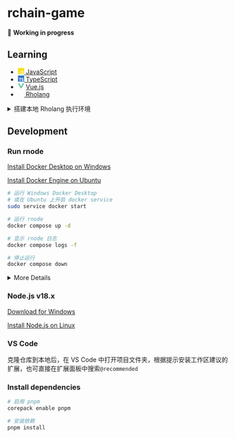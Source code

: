 # rchain-game

🚧 **Working in progress**

## Learning
<ul>
  <li><svg role="img" width=14 viewBox="0 0 24 24" xmlns="http://www.w3.org/2000/svg"><title>JavaScript</title><path fill=#F7DF1E d="M0 0h24v24H0V0zm22.034 18.276c-.175-1.095-.888-2.015-3.003-2.873-.736-.345-1.554-.585-1.797-1.14-.091-.33-.105-.51-.046-.705.15-.646.915-.84 1.515-.66.39.12.75.42.976.9 1.034-.676 1.034-.676 1.755-1.125-.27-.42-.404-.601-.586-.78-.63-.705-1.469-1.065-2.834-1.034l-.705.089c-.676.165-1.32.525-1.71 1.005-1.14 1.291-.811 3.541.569 4.471 1.365 1.02 3.361 1.244 3.616 2.205.24 1.17-.87 1.545-1.966 1.41-.811-.18-1.26-.586-1.755-1.336l-1.83 1.051c.21.48.45.689.81 1.109 1.74 1.756 6.09 1.666 6.871-1.004.029-.09.24-.705.074-1.65l.046.067zm-8.983-7.245h-2.248c0 1.938-.009 3.864-.009 5.805 0 1.232.063 2.363-.138 2.711-.33.689-1.18.601-1.566.48-.396-.196-.597-.466-.83-.855-.063-.105-.11-.196-.127-.196l-1.825 1.125c.305.63.75 1.172 1.324 1.517.855.51 2.004.675 3.207.405.783-.226 1.458-.691 1.811-1.411.51-.93.402-2.07.397-3.346.012-2.054 0-4.109 0-6.179l.004-.056z"/></svg><a href="https://zh.javascript.info/"> JavaScript</a></li>
  <li><svg role="img" width=14 viewBox="0 0 24 24" xmlns="http://www.w3.org/2000/svg"><title>TypeScript</title><path fill=#3178C6 d="M1.125 0C.502 0 0 .502 0 1.125v21.75C0 23.498.502 24 1.125 24h21.75c.623 0 1.125-.502 1.125-1.125V1.125C24 .502 23.498 0 22.875 0zm17.363 9.75c.612 0 1.154.037 1.627.111a6.38 6.38 0 0 1 1.306.34v2.458a3.95 3.95 0 0 0-.643-.361 5.093 5.093 0 0 0-.717-.26 5.453 5.453 0 0 0-1.426-.2c-.3 0-.573.028-.819.086a2.1 2.1 0 0 0-.623.242c-.17.104-.3.229-.393.374a.888.888 0 0 0-.14.49c0 .196.053.373.156.529.104.156.252.304.443.444s.423.276.696.41c.273.135.582.274.926.416.47.197.892.407 1.266.628.374.222.695.473.963.753.268.279.472.598.614.957.142.359.214.776.214 1.253 0 .657-.125 1.21-.373 1.656a3.033 3.033 0 0 1-1.012 1.085 4.38 4.38 0 0 1-1.487.596c-.566.12-1.163.18-1.79.18a9.916 9.916 0 0 1-1.84-.164 5.544 5.544 0 0 1-1.512-.493v-2.63a5.033 5.033 0 0 0 3.237 1.2c.333 0 .624-.03.872-.09.249-.06.456-.144.623-.25.166-.108.29-.234.373-.38a1.023 1.023 0 0 0-.074-1.089 2.12 2.12 0 0 0-.537-.5 5.597 5.597 0 0 0-.807-.444 27.72 27.72 0 0 0-1.007-.436c-.918-.383-1.602-.852-2.053-1.405-.45-.553-.676-1.222-.676-2.005 0-.614.123-1.141.369-1.582.246-.441.58-.804 1.004-1.089a4.494 4.494 0 0 1 1.47-.629 7.536 7.536 0 0 1 1.77-.201zm-15.113.188h9.563v2.166H9.506v9.646H6.789v-9.646H3.375z"/></svg><a href="https://www.typescriptlang.org/docs/"> TypeScript</a></li>
  <li><svg role="img" width=14 viewBox="0 0 24 24" xmlns="http://www.w3.org/2000/svg"><title>Vue.js</title><path fill=#4FC08D d="M24,1.61H14.06L12,5.16,9.94,1.61H0L12,22.39ZM12,14.08,5.16,2.23H9.59L12,6.41l2.41-4.18h4.43Z"/></svg> <a href='https://cn.vuejs.org/guide/introduction.html'>Vue.js</a></li>
  <li><img width=14 src="https://s2.coinmarketcap.com/static/img/coins/64x64/2021.png"/><a href="https://github.com/JoshOrndorff/LearnRholangByExample/blob/master/README_CN.md"> Rholang</a></li>
</ul>

<details>
  <summary>搭建本地 Rholang 执行环境</summary>
  <ol>
    <li>在 Windows 上安装 <a href="https://docs.docker.com/desktop/install/windows-install/">Docker</a> 并打开</li>
    <li>拉取 rnode 镜像 <code>docker pull rchain/rnode:v0.12.8</code></li>
    <li>创建 docker network <code>docker network create rnode-net</code></li>
    <li>运行 rnode 节点 <code>docker run -u root -it --rm --network rnode-net --name rnode -v "%cd%/":/data rchain/rnode:v0.12.8 run -s</code>，在当前终端中会显示 rnode 日志</li>
    <li>新建一个终端，创建命令别名 <code>doskey rnode=docker exec rnode /opt/docker/bin/rnode $*</code></li>
    <li>执行 .rho 文件 <code>rnode eval "file_path"</code> (路径格式：假如当前目录有个 hello.rho 文件，那么应该执行 <code>rnode eval /data/hello.rho</code>)</li>
    <li>在显示 rnode 日志的终端中可以看到执行结果</li>
  </ol>
  注意：<code>dcoker run</code> 命令创建的容器是一次性的，在运行命令的终端中按下 <code>Ctrl+C</code> 可以停止并删除容器。而 docker network 只需要创建一次。需要再次运行 rnode 时，先打开 Docker Desktop 应用，然后从第 4 步骤开始即可
</details>

## Development

### Run rnode

[Install Docker Desktop on Windows](https://docs.docker.com/desktop/install/windows-install/)

[Install Docker Engine on Ubuntu](https://docs.docker.com/engine/install/ubuntu/)


```bash
# 运行 Windows Docker Desktop 
# 或在 Ubuntu 上开启 docker service
sudo service docker start

# 运行 rnode
docker compose up -d

# 显示 rnode 日志
docker compose logs -f

# 停止运行
docker compose down
```

<details>
  <summary>More Details</summary>
    Docker 中运行了一对 peer rnode (boot 和 read)，其配置文件在项目根目录下，以 .conf 结尾
    <ul>
      <li>boot node 具有 validator 身份，可执行 Deploy 和 Propose，它以 standalone 模式运行，会携带上 genesis 的一些信息</li>
      <li>read node 负责执行 explore-deploy (查询 Balance 时需要用到)，其 bootstrap 参数被配置为 boot node 的地址</li>
    </ul>
    对本项目而言，用户本身不直接与 rnode 进行通信，而是由服务器进行代理。.env 文件中配置了 rnode 的访问 IP，如果 rnode 只与服务器进行通信，将 RNODE_HOST 配置为 127.0.0.1 即可。
</details>

### Node.js v18.x

[Download for Windows](https://nodejs.org/en)

[Install Node.js on Linux](https://github.com/nodesource/distributions#installation-instructions)

### VS Code
克隆仓库到本地后，在 VS Code 中打开项目文件夹，根据提示安装工作区建议的扩展，也可直接在扩展面板中搜索`@recommended`

### Install dependencies

```bash
# 启用 pnpm
corepack enable pnpm

# 安装依赖
pnpm install
```
